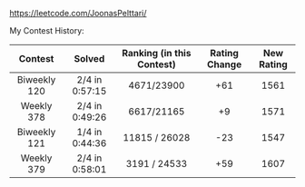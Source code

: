 https://leetcode.com/JoonasPelttari/

My Contest History:

| Contest | Solved | Ranking (in this Contest) | Rating Change | New Rating |
|:---:|:---:|:---:|:---:|:---:|
| Biweekly 120 | 2/4 in 0:57:15 | 4671/23900 | +61 | 1561 |
| Weekly 378 | 2/4 in 0:49:26 | 6617/21165 | +9 | 1571 |
| Biweekly 121 | 1/4 in 0:44:36 | 11815 / 26028 | -23 | 1547 |
| Weekly 379 | 2/4 in 0:58:01 | 3191 / 24533 | +59 | 1607 |

